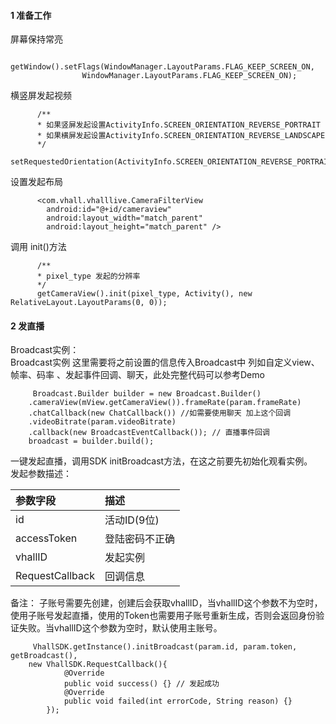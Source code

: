 #### 1 准备工作

屏幕保持常亮

```
      getWindow().setFlags(WindowManager.LayoutParams.FLAG_KEEP_SCREEN_ON,
                WindowManager.LayoutParams.FLAG_KEEP_SCREEN_ON);
```

横竖屏发起视频

```
      /**
      * 如果竖屏发起设置ActivityInfo.SCREEN_ORIENTATION_REVERSE_PORTRAIT
      * 如果横屏发起设置ActivityInfo.SCREEN_ORIENTATION_REVERSE_LANDSCAPE
      */
      setRequestedOrientation(ActivityInfo.SCREEN_ORIENTATION_REVERSE_PORTRAIT);
```

设置发起布局

```
      <com.vhall.vhalllive.CameraFilterView
        android:id="@+id/cameraview"
        android:layout_width="match_parent"
        android:layout_height="match_parent" />
```

调用 init\(\)方法

```
      /**
      * pixel_type 发起的分辨率
      */
      getCameraView().init(pixel_type, Activity(), new RelativeLayout.LayoutParams(0, 0));
```

#### 2 发直播

Broadcast实例：  
Broadcast实例 这里需要将之前设置的信息传入Broadcast中 列如自定义view、帧率、码率 、发起事件回调、聊天，此处完整代码可以参考Demo

```
     Broadcast.Builder builder = new Broadcast.Builder()
    .cameraView(mView.getCameraView()).frameRate(param.frameRate)
    .chatCallback(new ChatCallback()) //如需要使用聊天 加上这个回调
    .videoBitrate(param.videoBitrate)
    .callback(new BroadcastEventCallback()); // 直播事件回调
    broadcast = builder.build();
```

一键发起直播，调用SDK initBroadcast方法，在这之前要先初始化观看实例。  
发起参数描述：  

| 参数字段 | 描述 |
| :--- | :--- |
| id | 活动ID(9位) |
| accessToken| 登陆密码不正确 |
| vhallID | 发起实例 |
| RequestCallback | 回调信息 |
备注： 子账号需要先创建，创建后会获取vhallID，当vhallID这个参数不为空时，使用子账号发起直播，使用的Token也需要用子账号重新生成，否则会返回身份验证失败。当vhallID这个参数为空时，默认使用主账号。

```
     VhallSDK.getInstance().initBroadcast(param.id, param.token, getBroadcast(), 
	new VhallSDK.RequestCallback(){
            @Override
            public void success() {} // 发起成功
            @Override
            public void failed(int errorCode, String reason) {}
        });

```

































